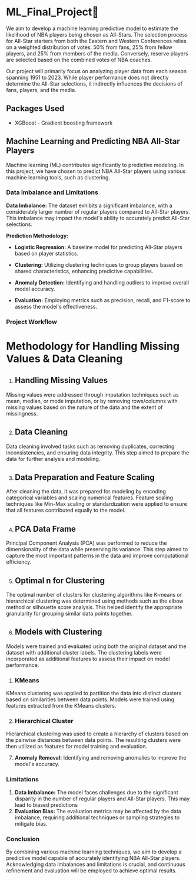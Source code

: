 # ML_Final_Project🏀


We aim to develop a machine learning predictive model to estimate the likelihood of NBA players being chosen as All-Stars. The selection process for All-Star starters from both the Eastern and Western Conferences relies on a weighted distribution of votes: 50% from fans, 25% from fellow players, and 25% from members of the media. Conversely, reserve players are selected based on the combined votes of NBA coaches.

Our project will primarily focus on analyzing player data from each season spanning 1951 to 2023. While player performance does not directly determine the All-Star selections, it indirectly influences the decisions of fans, players, and the media.

## Packages Used

* XGBoost - Gradient boosting framework



## Machine Learning and Predicting NBA All-Star Players

Machine learning (ML) contributes significantly to predictive modeling. In this project, we have chosen to predict NBA All-Star players using various machine learning tools, such as clustering.

### Data Imbalance and Limitations

**Data Imbalance:**
The dataset exhibits a significant imbalance, with a considerably larger number of regular players compared to All-Star players. This imbalance may impact the model's ability to accurately predict All-Star selections.

**Prediction Methodology:**
- **Logistic Regression:** A baseline model for predicting All-Star players based on player statistics.
 
- **Clustering:** Utilizing clustering techniques to group players based on shared characteristics, enhancing predictive capabilities.
 
- **Anomaly Detection:** Identifying and handling outliers to improve overall model accuracy.

- **Evaluation:** Employing metrics such as precision, recall, and F1-score to assess the model's effectiveness.

### Project Workflow


# Methodology for Handling Missing Values & Data Cleaning

1. ## Handling Missing Values
Missing values were addressed through imputation techniques such as mean, median, or mode imputation, or by removing rows/columns with missing values based on the nature of the data and the extent of missingness.

2. ## Data Cleaning
Data cleaning involved tasks such as removing duplicates, correcting inconsistencies, and ensuring data integrity. This step aimed to prepare the data for further analysis and modeling.

3. ## Data Preparation and Feature Scaling
After cleaning the data, it was prepared for modeling by encoding categorical variables and scaling numerical features. Feature scaling techniques like Min-Max scaling or standardization were applied to ensure that all features contributed equally to the model.

4. ## PCA Data Frame
Principal Component Analysis (PCA) was performed to reduce the dimensionality of the data while preserving its variance. This step aimed to capture the most important patterns in the data and improve computational efficiency.

5. ## Optimal n for Clustering
The optimal number of clusters for clustering algorithms like K-means or hierarchical clustering was determined using methods such as the elbow method or silhouette score analysis. This helped identify the appropriate granularity for grouping similar data points together.

6. ## Models with Clustering
Models were trained and evaluated using both the original dataset and the dataset with additional cluster labels. The clustering labels were incorporated as additional features to assess their impact on model performance.

1. ### KMeans
KMeans clustering was applied to partition the data into distinct clusters based on similarities between data points. Models were  trained using features extracted from the KMeans clusters.

2. ### Hierarchical Cluster
Hierarchical clustering was used to create a hierarchy of clusters based on the pairwise distances between data points. The resulting clusters were then utilized as features for model training and evaluation.


7. **Anomaly Removal:** Identifying and removing anomalies to improve the model's accuracy.

### Limitations

1. **Data Imbalance:** The model faces challenges due to the significant disparity in the number of regular players and All-Star players. This may lead to biased predictions
2. **Evaluation Bias:** The evaluation metrics may be affected by the data imbalance, requiring additional techniques or sampling strategies to mitigate bias.

### Conclusion

By combining various machine learning techniques, we aim to develop a predictive model capable of accurately identifying NBA All-Star players. Acknowledging data imbalances and limitations is crucial, and continuous refinement and evaluation will be employed to achieve optimal results.
